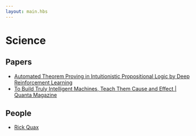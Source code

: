 ```yaml
---
layout: main.hbs
---
```

# Science

## Papers
* [Automated Theorem Proving in Intuitionistic Propositional Logic by Deep Reinforcement Learning](https://arxiv.org/abs/1811.00796)
* [To Build Truly Intelligent Machines, Teach Them Cause and Effect | Quanta Magazine](https://www.quantamagazine.org/to-build-truly-intelligent-machines-teach-them-cause-and-effect-20180515/)

## People
* [Rick Quax](https://staff.fnwi.uva.nl/r.quax/)
